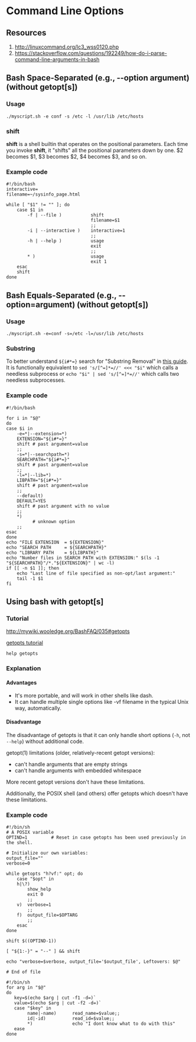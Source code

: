 # Command Line Options

## Resources
1. http://linuxcommand.org/lc3_wss0120.php
2. https://stackoverflow.com/questions/192249/how-do-i-parse-command-line-arguments-in-bash

## Bash Space-Separated (e.g., --option argument) (without getopt[s])
### Usage   
```
./myscript.sh -e conf -s /etc -l /usr/lib /etc/hosts 
```

### shift
**shift** is a shell builtin that operates on the positional parameters. Each time you invoke **shift**, it "shifts" all the positional parameters down by one. $2 becomes $1, $3 becomes $2, $4 becomes $3, and so on.

### Example code
```
#!/bin/bash
interactive=
filename=~/sysinfo_page.html

while [ "$1" != "" ]; do
    case $1 in
        -f | --file )           shift
                                filename=$1
                                ;;
        -i | --interactive )    interactive=1
                                ;;
        -h | --help )           usage
                                exit
                                ;;
        * )                     usage
                                exit 1
    esac
    shift
done
```

## Bash Equals-Separated (e.g., --option=argument) (without getopt[s])
### Usage 
```
./myscript.sh -e=conf -s=/etc -l=/usr/lib /etc/hosts
```

### Substring
To better understand `${i#*=}` search for "Substring Removal" in [this guide](http://tldp.org/LDP/abs/html/string-manipulation.html). It is functionally equivalent to `sed 's/[^=]*=//' <<< "$i"` which calls a needless subprocess or `echo "$i" | sed 's/[^=]*=//'` which calls two needless subprocesses.

### Example code
```
#!/bin/bash

for i in "$@"
do
case $i in
    -e=*|--extension=*)
    EXTENSION="${i#*=}"
    shift # past argument=value
    ;;
    -s=*|--searchpath=*)
    SEARCHPATH="${i#*=}"
    shift # past argument=value
    ;;
    -l=*|--lib=*)
    LIBPATH="${i#*=}"
    shift # past argument=value
    ;;
    --default)
    DEFAULT=YES
    shift # past argument with no value
    ;;
    *)
          # unknown option
    ;;
esac
done
echo "FILE EXTENSION  = ${EXTENSION}"
echo "SEARCH PATH     = ${SEARCHPATH}"
echo "LIBRARY PATH    = ${LIBPATH}"
echo "Number files in SEARCH PATH with EXTENSION:" $(ls -1 "${SEARCHPATH}"/*."${EXTENSION}" | wc -l)
if [[ -n $1 ]]; then
    echo "Last line of file specified as non-opt/last argument:"
    tail -1 $1
fi
```

## Using bash with getopt[s]
### Tutorial
http://mywiki.wooledge.org/BashFAQ/035#getopts

[getopts tutorial](http://wiki.bash-hackers.org/howto/getopts_tutorial)

`help getopts`

### Explanation
#### Advantages

* It's more portable, and will work in other shells like dash.
* It can handle multiple single options like -vf filename in the typical Unix way, automatically.

#### Disadvantage
The disadvantage of getopts is that it can only handle short options (`-h`, not `--help`) without additional code.

getopt(1) limitations (older, relatively-recent getopt versions):

* can't handle arguments that are empty strings
* can't handle arguments with embedded whitespace
    
More recent getopt versions don't have these limitations.

Additionally, the POSIX shell (and others) offer getopts which doesn't have these limitations.

### Example code
```
#!/bin/sh
# A POSIX variable
OPTIND=1         # Reset in case getopts has been used previously in the shell.

# Initialize our own variables:
output_file=""
verbose=0

while getopts "h?vf:" opt; do
    case "$opt" in
    h|\?)
        show_help
        exit 0
        ;;
    v)  verbose=1
        ;;
    f)  output_file=$OPTARG
        ;;
    esac
done

shift $((OPTIND-1))

[ "${1:-}" = "--" ] && shift

echo "verbose=$verbose, output_file='$output_file', Leftovers: $@"

# End of file
```

```
#!/bin/sh
for arg in "$@"
do
   key=$(echo $arg | cut -f1 -d=)`
   value=$(echo $arg | cut -f2 -d=)`
   case "$key" in
        name|-name)      read_name=$value;;
        id|-id)          read_id=$value;;
        *)               echo "I dont know what to do with this"
   ease
done
```
